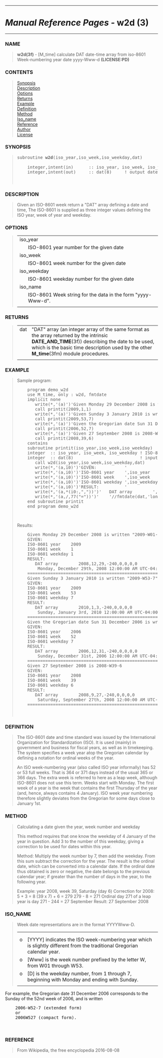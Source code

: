 <?
<body>
  <a name="top" id="top"></a>
  <div id="Container">
    <div id="Content">
      <div class="c57">
        <hr />
        <h1><i>Manual Reference Pages -</i> w2d (3)</h1>
        <hr />
      </div><a name="0"></a>
      <h3><a name="0">NAME</a></h3>
      <blockquote>
        <b>w2d(3f)</b> - [M_time] calculate DAT date-time array from iso-8601 Week-numbering year date yyyy-Www-d <b>(LICENSE:PD)</b>
      </blockquote><a name="contents" id="contents"></a>
      <h3>CONTENTS</h3>
      <blockquote>
        <a href="#1">Synopsis</a><br />
        <a href="#2">Description</a><br />
        <a href="#3">Options</a><br />
        <a href="#4">Returns</a><br />
        <a href="#5">Example</a><br />
        <a href="#6">Definition</a><br />
        <a href="#7">Method</a><br />
        <a href="#8">Iso_name</a><br />
        <a href="#9">Reference</a><br />
        <a href="#10">Author</a><br />
        <a href="#11">License</a><br />
      </blockquote><a name="12"></a>
      <h3><a name="12">SYNOPSIS</a></h3>
      <blockquote>
        <pre>
subroutine <b>w2d</b>(iso_year,iso_week,iso_weekday,dat)
<br />    integer,intent(in)      :: iso_year, iso_week, iso_weekday
    integer,intent(out)     :: dat(8)     ! output date array
<br />
</pre>
      </blockquote><a name="2"></a>
      <h3><a name="2">DESCRIPTION</a></h3>
      <blockquote>
        Given an ISO-8601 week return a "DAT" array defining a date and time, The ISO-8601 is supplied as three integer values defining the ISO year, week
        of year and weekday.
      </blockquote><a name="3"></a>
      <h3><a name="3">OPTIONS</a></h3>
      <blockquote>
        <table cellpadding="3">
          <tr valign="top">
            <td class="c58" colspan="2">iso_year</td>
          </tr>
          <tr valign="top">
            <td width="6%"></td>
            <td>ISO-8601 year number for the given date</td>
          </tr>
          <tr valign="top">
            <td class="c58" colspan="2">iso_week</td>
          </tr>
          <tr valign="top">
            <td width="6%"></td>
            <td>ISO-8601 week number for the given date</td>
          </tr>
          <tr valign="top">
            <td class="c58" colspan="2">iso_weekday</td>
          </tr>
          <tr valign="top">
            <td width="6%"></td>
            <td>ISO-8601 weekday number for the given date</td>
          </tr>
          <tr valign="top">
            <td class="c58" colspan="2">iso_name</td>
          </tr>
          <tr valign="top">
            <td width="6%"></td>
            <td>ISO-8601 Week string for the data in the form "yyyy-Www-d".</td>
          </tr>
          <tr>
            <td></td>
          </tr>
        </table>
      </blockquote><a name="4"></a>
      <h3><a name="4">RETURNS</a></h3>
      <blockquote>
        <table cellpadding="3">
          <tr valign="top">
            <td class="c58" width="6%" nowrap="nowrap">dat</td>
            <td valign="bottom">"DAT" array (an integer array of the same format as the array returned by the intrinsic <b>DATE_AND_TIME</b>(3f)) describing
            the date to be used, which is the basic time description used by the other <b>M_time</b>(3fm) module procedures.</td>
          </tr>
          <tr>
            <td></td>
          </tr>
        </table>
      </blockquote><a name="5"></a>
      <h3><a name="5">EXAMPLE</a></h3>
      <blockquote>
        <p>Sample program:</p>
        <pre>
    program demo_w2d
    use M_time, only : w2d, fmtdate
    implicit none
       write(*,'(a)')'Given Monday 29 December 2008 is written "2009-W01-1"'
       call printit(2009,1,1)
       write(*,'(a)')'Given Sunday 3 January 2010 is written "2009-W53-7"'
       call printit(2009,53,7)
       write(*,'(a)')'Given the Gregorian date Sun 31 December 2006 is written 2006-W52-7'
       call printit(2006,52,7)
       write(*,'(a)')'Given 27 September 2008 is 2008-W39-6'
       call printit(2008,39,6)
    contains
    subroutine printit(iso_year,iso_week,iso_weekday)
    integer  :: iso_year, iso_week, iso_weekday ! ISO-8601 Week:   2016-W29-1
    integer  :: dat(8)                          ! input date array
       call w2d(iso_year,iso_week,iso_weekday,dat)
       write(*,'(a,i0)')'GIVEN:           '
       write(*,'(a,i0)')'ISO-8601 year    ',iso_year
       write(*,'(a,i0)')'ISO-8601 week    ',iso_week
       write(*,'(a,i0)')'ISO-8601 weekday ',iso_weekday
       write(*,'(a,i0)')'RESULT:          '
       write(*,'(a,*(i0:,","))')'   DAT array        ',dat
       write(*,'(a,/,77("="))')'    '//fmtdate(dat,'long')
    end subroutine printit
    end program demo_w2d
<br />
</pre>Results:
        <pre>
    Given Monday 29 December 2008 is written "2009-W01-1"
    GIVEN:
    ISO-8601 year    2009
    ISO-8601 week    1
    ISO-8601 weekday 1
    RESULT:
       DAT array        2008,12,29,-240,0,0,0,0
        Monday, December 29th, 2008 12:00:00 AM UTC-04:00
    =============================================================================
    Given Sunday 3 January 2010 is written "2009-W53-7"
    GIVEN:
    ISO-8601 year    2009
    ISO-8601 week    53
    ISO-8601 weekday 7
    RESULT:
       DAT array        2010,1,3,-240,0,0,0,0
        Sunday, January 3rd, 2010 12:00:00 AM UTC-04:00
    =============================================================================
    Given the Gregorian date Sun 31 December 2006 is written 2006-W52-7
    GIVEN:
    ISO-8601 year    2006
    ISO-8601 week    52
    ISO-8601 weekday 7
    RESULT:
       DAT array        2006,12,31,-240,0,0,0,0
        Sunday, December 31st, 2006 12:00:00 AM UTC-04:00
    =============================================================================
    Given 27 September 2008 is 2008-W39-6
    GIVEN:
    ISO-8601 year    2008
    ISO-8601 week    39
    ISO-8601 weekday 6
    RESULT:
       DAT array        2008,9,27,-240,0,0,0,0
        Saturday, September 27th, 2008 12:00:00 AM UTC-04:00
    =============================================================================
<br />
</pre>
      </blockquote><a name="6"></a>
      <h3><a name="6">DEFINITION</a></h3>
      <blockquote>
        The ISO-8601 date and time standard was issued by the International Organization for Standardization (ISO). It is used (mainly) in government and
        business for fiscal years, as well as in timekeeping. The system specifies a week year atop the Gregorian calendar by defining a notation for
        ordinal weeks of the year.
        <p>An ISO week-numbering year (also called ISO year informally) has 52 or 53 full weeks. That is 364 or 371 days instead of the usual 365 or 366
        days. The extra week is referred to here as a leap week, although ISO-8601 does not use this term. Weeks start with Monday. The first week of a year
        is the week that contains the first Thursday of the year (and, hence, always contains 4 January). ISO week year numbering therefore slightly
        deviates from the Gregorian for some days close to January 1st.</p>
      </blockquote><a name="7"></a>
      <h3><a name="7">METHOD</a></h3>
      <blockquote>
        Calculating a date given the year, week number and weekday
        <p>This method requires that one know the weekday of 4 January of the year in question. Add 3 to the number of this weekday, giving a correction to
        be used for dates within this year.</p>
        <p>Method: Multiply the week number by 7, then add the weekday. From this sum subtract the correction for the year. The result is the ordinal date,
        which can be converted into a calendar date. If the ordinal date thus obtained is zero or negative, the date belongs to the previous calendar year;
        if greater than the number of days in the year, to the following year.</p>
        <p>Example: year 2008, week 39, Saturday (day 6) Correction for 2008: 5 + 3 = 8 (39 x 7) + 6 = 279 279 - 8 = 271 Ordinal day 271 of a leap year is
        day 271 - 244 = 27 September Result: 27 September 2008</p>
      </blockquote><a name="8"></a>
      <h3><a name="8">ISO_NAME</a></h3>
      <blockquote>
        Week date representations are in the format YYYYWww-D.
        <table cellpadding="3">
          <!-- tsb: Week date representations are in the format YYYYWww-D.
 -->
          <tr>
            <td></td>
          </tr>
          <tr>
            <td></td>
          </tr>
          <tr valign="top">
            <td width="3%">o</td>
            <td>[YYYY] indicates the ISO week-numbering year which is slightly different from the traditional Gregorian calendar year.</td>
          </tr>
          <tr valign="top">
            <td width="3%">o</td>
            <td>[Www] is the week number prefixed by the letter W, from W01 through W53.</td>
          </tr>
          <tr valign="top">
            <td width="3%">o</td>
            <td>[D] is the weekday number, from 1 through 7, beginning with Monday and ending with Sunday.</td>
          </tr>
          <tr>
            <td></td>
          </tr>
        </table>
      </blockquote>
      <p>For example, the Gregorian date 31 December 2006 corresponds to the Sunday of the 52nd week of 2006, and is written</p>
      <pre>
    2006-W52-7 (extended form)
    or
    2006W527 (compact form).
<br />
</pre><a name="9"></a>
      <h3><a name="9">REFERENCE</a></h3>
      <blockquote>
        From Wikipedia, the free encyclopedia 2016-08-08
      </blockquote><a name="10"></a>
    </div>
  </div>
</body>
